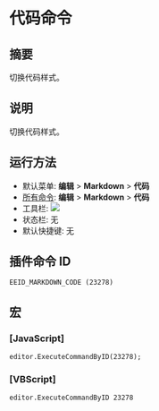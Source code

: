 # 代码命令

## 摘要

切换代码样式。

## 说明

切换代码样式。

## 运行方法

- 默认菜单: **编辑** \> **Markdown** \> **代码**
- [所有命令](../tools/all_commands): **编辑** \> **Markdown** \> **代码**
- 工具栏: ![](../../images/markdown_code..png)
- 状态栏: 无
- 默认快捷键: 无

## 插件命令 ID

```
EEID_MARKDOWN_CODE (23278)
```

## 宏

### \[JavaScript\]

```
editor.ExecuteCommandByID(23278);
```

### \[VBScript\]

```
editor.ExecuteCommandByID 23278
```
